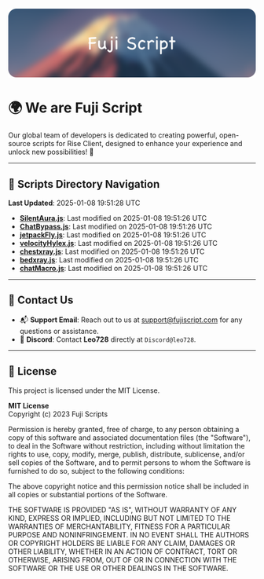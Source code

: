 ![Banner](.github/b.webp)

# 🌍 **We are Fuji Script**

Our global team of developers is dedicated to creating powerful, open-source scripts for Rise Client, designed to enhance your experience and unlock new possibilities! 🌟

---
<!-- SCRIPTS_NAVIGATION_START -->
## 📂 **Scripts Directory Navigation**

**Last Updated**: 2025-01-08 19:51:28 UTC

- **[SilentAura.js](scripts/SilentAura.js)**: Last modified on 2025-01-08 19:51:26 UTC
- **[ChatBypass.js](scripts/ChatBypass.js)**: Last modified on 2025-01-08 19:51:26 UTC
- **[jetpackFly.js](scripts/jetpackFly.js)**: Last modified on 2025-01-08 19:51:26 UTC
- **[velocityHylex.js](scripts/velocityHylex.js)**: Last modified on 2025-01-08 19:51:26 UTC
- **[chestxray.js](scripts/chestxray.js)**: Last modified on 2025-01-08 19:51:26 UTC
- **[bedxray.js](scripts/bedxray.js)**: Last modified on 2025-01-08 19:51:26 UTC
- **[chatMacro.js](scripts/chatMacro.js)**: Last modified on 2025-01-08 19:51:26 UTC

<!-- SCRIPTS_NAVIGATION_END -->

---

## 💬 **Contact Us**  
- 📬 **Support Email**: Reach out to us at [support@fujiscript.com](mailto:support@fujiscript.com) for any questions or assistance.  
- 💬 **Discord**: Contact **Leo728** directly at `Discord@leo728`.

---

## 📜 **License**

This project is licensed under the MIT License.  

**MIT License**  
Copyright (c) 2023 Fuji Scripts  

Permission is hereby granted, free of charge, to any person obtaining a copy of this software and associated documentation files (the "Software"), to deal in the Software without restriction, including without limitation the rights to use, copy, modify, merge, publish, distribute, sublicense, and/or sell copies of the Software, and to permit persons to whom the Software is furnished to do so, subject to the following conditions:  

The above copyright notice and this permission notice shall be included in all copies or substantial portions of the Software.  

THE SOFTWARE IS PROVIDED "AS IS", WITHOUT WARRANTY OF ANY KIND, EXPRESS OR IMPLIED, INCLUDING BUT NOT LIMITED TO THE WARRANTIES OF MERCHANTABILITY, FITNESS FOR A PARTICULAR PURPOSE AND NONINFRINGEMENT. IN NO EVENT SHALL THE AUTHORS OR COPYRIGHT HOLDERS BE LIABLE FOR ANY CLAIM, DAMAGES OR OTHER LIABILITY, WHETHER IN AN ACTION OF CONTRACT, TORT OR OTHERWISE, ARISING FROM, OUT OF OR IN CONNECTION WITH THE SOFTWARE OR THE USE OR OTHER DEALINGS IN THE SOFTWARE.  

